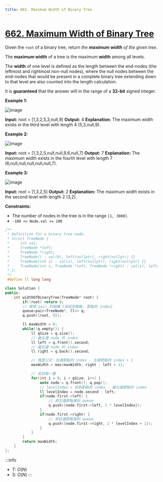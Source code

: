 ```yaml
---
title: 662. Maximum Width of Binary Tree
---
```


# [662\. Maximum Width of Binary Tree](https://leetcode.com/problems/maximum-width-of-binary-tree/)

Given the `root` of a binary tree, return _the **maximum width** of the given tree_.

The **maximum width** of a tree is the maximum **width** among all levels.

The **width** of one level is defined as the length between the end-nodes (the leftmost and rightmost non-null nodes), where the null nodes between the end-nodes that would be present in a complete binary tree extending down to that level are also counted into the length calculation.

It is **guaranteed** that the answer will in the range of a **32-bit** signed integer.

**Example 1:**

![image](https://assets.leetcode.com/uploads/2021/05/03/width1-tree.jpg)

**Input:** root = \[1,3,2,5,3,null,9\]
**Output:** 4
**Explanation:** The maximum width exists in the third level with length 4 (5,3,null,9).

**Example 2:**

![image](https://assets.leetcode.com/uploads/2022/03/14/maximum-width-of-binary-tree-v3.jpg)

**Input:** root = \[1,3,2,5,null,null,9,6,null,7\]
**Output:** 7
**Explanation:** The maximum width exists in the fourth level with length 7 (6,null,null,null,null,null,7).

**Example 3:**

![image](https://assets.leetcode.com/uploads/2021/05/03/width3-tree.jpg)

**Input:** root = \[1,3,2,5\]
**Output:** 2
**Explanation:** The maximum width exists in the second level with length 2 (3,2).

**Constraints:**

- The number of nodes in the tree is in the range `[1, 3000]`.
- `-100 <= Node.val <= 100`

```cpp
/**
 * Definition for a binary tree node.
 * struct TreeNode {
 *     int val;
 *     TreeNode *left;
 *     TreeNode *right;
 *     TreeNode() : val(0), left(nullptr), right(nullptr) {}
 *     TreeNode(int x) : val(x), left(nullptr), right(nullptr) {}
 *     TreeNode(int x, TreeNode *left, TreeNode *right) : val(x), left(left), right(right) {}
 * };
 */
 #define ll long long

class Solution {
public:
    int widthOfBinaryTree(TreeNode* root) {
        if(!root) return 0;
        // 使用 pair 的結構 {目前的節點, 節點的 index}
        queue<pair<TreeNode*, ll>> q;
        q.push({root, 0});

        ll maxWidth = 0;
        while(!q.empty()) {
            ll qSize = q.size();
            // 最左邊 node 的 index
            ll left = q.front().second;
            // 最右邊 node 的 index
            ll right = q.back().second;

            // 寬度公式：右邊節點的 index - 左邊節點的 index + 1
            maxWidth = max(maxWidth, right - left + 1);

            // 走訪每一層
            for(int i = 0; i < qSize; i++) {
                auto node = q.front(); q.pop();
                // levelIndex = 目前節點的 index - 最左邊節點的 index
                ll levelIndex = node.second - left;
                if(node.first->left) {
                    // 將左邊節點推到 queue
                    q.push({node.first->left, 2 * levelIndex});
                }
                if(node.first->right) {
                    // 將右邊節點推到 queue
                    q.push({node.first->right, 2 * levelIndex + 1});
                }
            }
        }
        return maxWidth;
    }
};
```

:::info
- T: $O(N)$
- S: $O(N)$
:::
